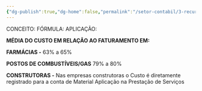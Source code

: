 ```yaml
---
{"dg-publish":true,"dg-home":false,"permalink":"/setor-contabil/3-recursos/estoque/","dgPassFrontmatter":true,"created":"2025-06-05T15:43:03.134-03:00","updated":"2025-06-05T16:06:10.883-03:00"}
---
```


CONCEITO:
FÓRMULA:
APLICAÇÃO: 


**MÉDIA DO CUSTO EM RELAÇÃO AO FATURAMENTO EM:**

**FARMÁCIAS  -** 63% a 65%

**POSTOS DE COMBUSTÍVEIS/GAS** 79% a 80%

**CONSTRUTORAS -** Nas empresas construtoras o Custo é diretamente registrado para a conta de Material Aplicação na Prestação de Serviços